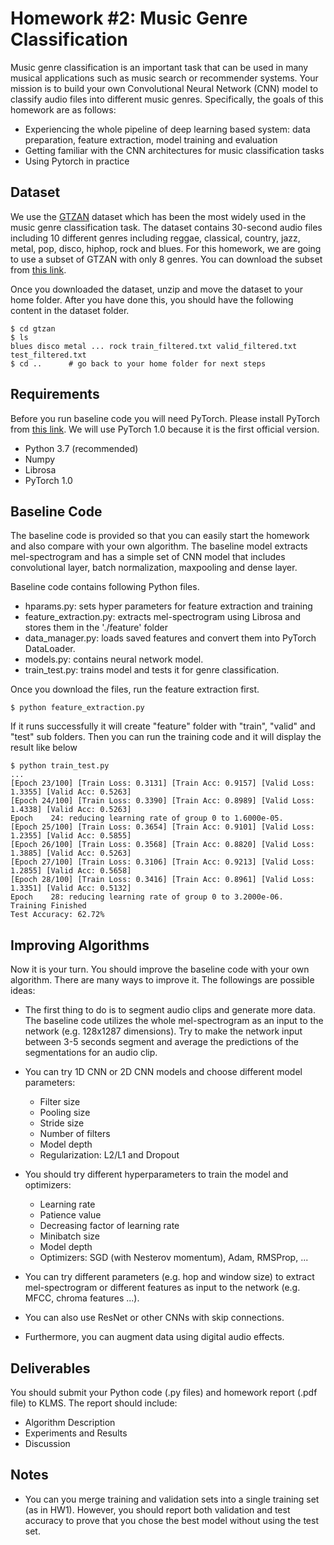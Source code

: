 # Homework #2: Music Genre Classification
Music genre classification is an important task that can be used in many musical applications such as music search or recommender systems. Your mission is to build your own Convolutional Neural Network (CNN) model to classify audio files into different music genres. Specifically, the goals of this homework are as follows:

* Experiencing the whole pipeline of deep learning based system: data preparation, feature extraction, model training and evaluation
* Getting familiar with the CNN architectures for music classification tasks
* Using Pytorch in practice

## Dataset
We use the [GTZAN](http://marsyas.info/downloads/datasets.html) dataset which has been the most widely used in the music genre classification task. 
The dataset contains 30-second audio files including 10 different genres including reggae, classical, country, jazz, metal, pop, disco, hiphop, rock and blues. 
For this homework, we are going to use a subset of GTZAN with only 8 genres. You can download the subset from [this link](https://drive.google.com/file/d/1rHw-1NR_Taoz6kTfJ4MPR5YTxyoCed1W/view?usp=sharing).

Once you downloaded the dataset, unzip and move the dataset to your home folder. After you have done this, you should have the following content in the dataset folder.  

```
$ cd gtzan
$ ls 
blues disco metal ... rock train_filtered.txt valid_filtered.txt test_filtered.txt
$ cd ..      # go back to your home folder for next steps
```

## Requirements 
Before you run baseline code you will need PyTorch. Please install PyTorch from [this link](https://pytorch.org/get-started/locally/).
We will use PyTorch 1.0 because it is the first official version.

* Python 3.7 (recommended)
* Numpy
* Librosa
* PyTorch 1.0

## Baseline Code
The baseline code is provided so that you can easily start the homework and also compare with your own algorithm.
The baseline model extracts mel-spectrogram and has a simple set of CNN model 
that includes convolutional layer, batch normalization, maxpooling and dense layer.

Baseline code contains following Python files.
* hparams.py: sets hyper parameters for feature extraction and training
* feature_extraction.py: extracts mel-spectrogram using Librosa and stores them in the './feature' folder
* data_manager.py: loads saved features and convert them into PyTorch DataLoader.
* models.py: contains neural network model.
* train_test.py: trains model and tests it for genre classification.

Once you download the files, run the feature extraction first.
```
$ python feature_extraction.py
```

If it runs successfully it will create "feature" folder with "train", "valid" and "test" sub folders.
Then you can run the training code and it will display the result like below
```
$ python train_test.py
...
[Epoch 23/100] [Train Loss: 0.3131] [Train Acc: 0.9157] [Valid Loss: 1.3355] [Valid Acc: 0.5263]
[Epoch 24/100] [Train Loss: 0.3390] [Train Acc: 0.8989] [Valid Loss: 1.4338] [Valid Acc: 0.5263]
Epoch    24: reducing learning rate of group 0 to 1.6000e-05.
[Epoch 25/100] [Train Loss: 0.3654] [Train Acc: 0.9101] [Valid Loss: 1.2355] [Valid Acc: 0.5855]
[Epoch 26/100] [Train Loss: 0.3568] [Train Acc: 0.8820] [Valid Loss: 1.3885] [Valid Acc: 0.5263]
[Epoch 27/100] [Train Loss: 0.3106] [Train Acc: 0.9213] [Valid Loss: 1.2855] [Valid Acc: 0.5658]
[Epoch 28/100] [Train Loss: 0.3416] [Train Acc: 0.8961] [Valid Loss: 1.3351] [Valid Acc: 0.5132]
Epoch    28: reducing learning rate of group 0 to 3.2000e-06.
Training Finished
Test Accuracy: 62.72%
```

## Improving Algorithms
Now it is your turn. You should improve the baseline code with your own algorithm. There are many ways to improve it. The followings are possible ideas: 

* The first thing to do is to segment audio clips and generate more data. The baseline code utilizes the whole mel-spectrogram as an input to the network (e.g. 128x1287 dimensions). Try to make the network input between 3-5 seconds segment and average the predictions of the segmentations for an audio clip.
* You can try 1D CNN or 2D CNN models and choose different model parameters:
    * Filter size
    * Pooling size
    * Stride size 
    * Number of filters
    * Model depth
    * Regularization: L2/L1 and Dropout

* You should try different hyperparameters to train the model and optimizers:
    * Learning rate
    * Patience value
    * Decreasing factor of learning rate 
    * Minibatch size
    * Model depth
    * Optimizers: SGD (with Nesterov momentum), Adam, RMSProp, ...

* You can try different parameters (e.g. hop and window size) to extract mel-spectrogram or different features as input to the network (e.g. MFCC, chroma features ...). 

* You can also use ResNet or other CNNs with skip connections. 

* Furthermore, you can augment data using digital audio effects.


## Deliverables
You should submit your Python code (.py files) and homework report (.pdf file) to KLMS. The report should include:
* Algorithm Description
* Experiments and Results
* Discussion

## Notes
* You can you merge training and validation sets into a single training set (as in HW1). However, you should report both validation and test accuracy to prove that you chose the best model without using the test set.  

